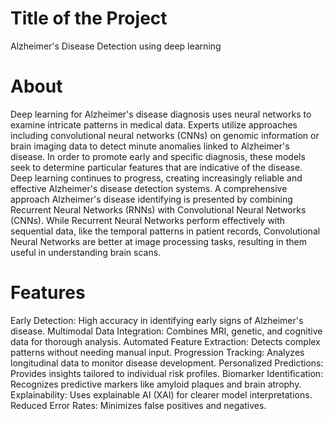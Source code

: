# Title of the Project
Alzheimer's Disease Detection using deep learning
# About
Deep learning for Alzheimer's disease diagnosis uses neural networks to examine intricate patterns in
medical data. Experts utilize approaches including convolutional neural networks (CNNs) on genomic
information or brain imaging data to detect minute anomalies linked to Alzheimer's disease. In order
to promote early and specific diagnosis, these models seek to determine particular features that are
indicative of the disease. Deep learning continues to progress, creating increasingly reliable and
effective Alzheimer's disease detection systems.
A comprehensive approach Alzheimer's disease identifying is presented by combining Recurrent
Neural Networks (RNNs) with Convolutional Neural Networks (CNNs). While Recurrent Neural
Networks perform effectively with sequential data, like the temporal patterns in patient records,
Convolutional Neural Networks are better at image processing tasks, resulting in them useful in
understanding brain scans.
# Features
Early Detection: High accuracy in identifying early signs of Alzheimer's disease.
Multimodal Data Integration: Combines MRI, genetic, and cognitive data for thorough analysis.
Automated Feature Extraction: Detects complex patterns without needing manual input.
Progression Tracking: Analyzes longitudinal data to monitor disease development.
Personalized Predictions: Provides insights tailored to individual risk profiles.
Biomarker Identification: Recognizes predictive markers like amyloid plaques and brain atrophy.
Explainability: Uses explainable AI (XAI) for clearer model interpretations.
Reduced Error Rates: Minimizes false positives and negatives.

